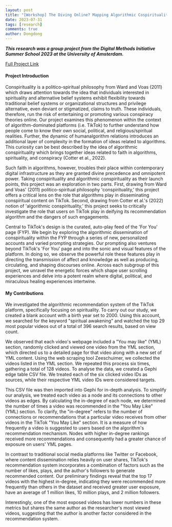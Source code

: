 ```yaml
---
layout: post
title: "[Workshop] The Diving Online? Mapping Algorithmic Cospirituality on TikTok"
date: 2023-07-31
tags: [research]
comments: true
author: Dongdong
---
```


***This research was a group project from the Digital Methods Initiative Summer School 2023 at the University of Amsterdam.***

[Full Project Link](https://www.digitalmethods.net/Dmi/TheDivineOnline)

<h4>Project Introduction</h4>

Conspirituality is a politico-spiritual philosophy from Ward and Voas (2011) which draws attention towards the idea that individuals interested in spirituality and alternative belief systems exhibit flexibility towards traditional belief systems or organizational structures and privilege alternative, even deviant or stigmatized, claims to truth. These individuals, therefore, run the risk of entertaining or promoting various conspiracy theories online. Our project examines this phenomenon within the context of algorithm-dominated platforms (i.e. TikTok) to further understand how people come to know their own social, political, and religious/spiritual realities. Further, the dynamic of humanalgorithm relations introduces an additional layer of complexity in the formation of ideas related to algorithms. This curiosity can be best described by the idea of algorithmic conspirituality which brings together ideas related to faith in algorithms, spirituality, and conspiracy (Cotter et al., 2022).

Such faith in algorithms, however, troubles their place within contemporary digital infrastructure as they are granted divine precedence and omnipotent power. Taking conspirituality and algorithmic conspirituality as their launch points, this project was an exploration in two parts. First, drawing from Ward and Voas' (2011) politico-spiritual philosophy 'conspirituality,' this project offers a critical lens on the role that algorithms play in disseminating conspiritual content on TikTok. Second, drawing from Cotter et al.'s (2022) notion of 'algorithmic conspirituality,' this project seeks to critically investigate the role that users on TikTok play in deifying its recommendation algorithm and the dangers of such engagements.

Central to TikTok's design is the curated, auto-play feed of the 'For You' page (FYP). We begin by exploring the algorithmic dissemination of conspirituality within the FYP through a series of new, personalized accounts and varied prompting strategies. Our prompting also ventures beyond TikTok's 'For You' page and into the sonic and visual features of the platform. In doing so, we observe the powerful role these features play in directing the transmission of affect and knowledge as well as producing, circulating, and shaping discourses online. Across each subgroup of this project, we unravel the energetic forces which shape user scrolling experiences and delve into a potent realm where digital, political, and miraculous healing experiences intertwine.

<h4>My Contributions</h4>

We investigated the algorithmic recommendation system of the TikTok platform, specifically focusing on spirituality. To carry out our study, we created a blank account with a birth year set to 2000. Using this account, we searched for the keyword "spiritual awakening" and watched the top 29 most popular videos out of a total of 396 search results, based on view count.

We observed that each video's webpage included a "You may like" (YML) section, randomly clicked and viewed one video from the YML section, which directed us to a detailed page for that video along with a new set of YML content. Using the web scraping tool Zeeschuimer, we collected the videos listed in the YML section. We repeated this process six times, gathering a total of 128 videos. To analyse the data, we created a Gephi edge table CSV file. We treated each of the six clicked video IDs as sources, while their respective YML video IDs were considered targets.

This CSV file was then imported into Gephi for in-depth analysis. To simplify our analysis, we treated each video as a node and its connections to other videos as edges. By calculating the in-degree of each node, we determined the number of times a video was recommended in the "You May Like" (YML) section. To clarify, the "in-degree" refers to the number of connections or recommendations that a particular video receives from other videos in the TikTok "You May Like" section. It is a measure of how frequently a video is suggested to users based on the algorithm's recommendation mechanism. Nodes with higher in-degree rankings received more recommendations and consequently had a greater chance of exposure on users' YML pages.

In contrast to traditional social media platforms like Twitter or Facebook, where content dissemination relies heavily on user shares, TikTok's recommendation system incorporates a combination of factors such as the number of likes, plays, and the author's followers to generate recommended content. Our preliminary findings reveal that the top 17 videos with the highest in-degree, indicating they were recommended more frequently than others in the dataset and received greater user exposure, have an average of 1 million likes, 10 million plays, and 2 million followers.

Interestingly, one of the most exposed videos has lower numbers in these metrics but shares the same author as the researcher's most viewed videos, suggesting that the author is another factor considered in the recommendation system.

